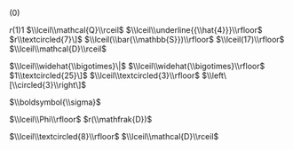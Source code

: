 $(0)$

$r(1)1$ $\\lceil\\mathcal{Q}\\rceil$ $\\lceil\\underline{{\\hat{4}}}\\rfloor$ $r\\textcircled{7}\]$ $\\lceil(\\bar{\\mathbb{S}})\\rfloor$ $\\lceil(17)\\rfloor$ $\\lceil\\mathcal{D}\\rceil$

$\\lceil\\widehat{\\bigotimes}\|$ $\\lceil\\widehat{\\bigotimes}\\rfloor$ $1\\textcircled{25}\]$ $\\lceil\\textcircled{3}\\rfloor$ $\\left\[\\circled{3}\\right\]$

$\\boldsymbol{\\sigma}$

$\\lceil\\Phi\\rfloor$ $r(\\mathfrak{D})$

$\\lceil\\textcircled{8}\\rfloor$ $\\lceil\\mathcal{D}\\rceil$